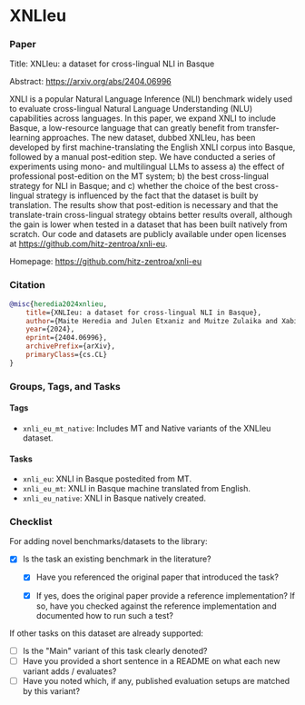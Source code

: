 # XNLIeu

### Paper

Title: XNLIeu: a dataset for cross-lingual NLI in Basque

Abstract: https://arxiv.org/abs/2404.06996

XNLI is a popular Natural Language Inference (NLI) benchmark widely used to evaluate cross-lingual Natural Language Understanding (NLU) capabilities across languages. In this paper, we expand XNLI to include Basque, a low-resource language that can greatly benefit from transfer-learning approaches. The new dataset, dubbed XNLIeu, has been developed by first machine-translating the English XNLI corpus into Basque, followed by a manual post-edition step. We have conducted a series of experiments using mono- and multilingual LLMs to assess a) the effect of professional post-edition on the MT system; b) the best cross-lingual strategy for NLI in Basque; and c) whether the choice of the best cross-lingual strategy is influenced by the fact that the dataset is built by translation. The results show that post-edition is necessary and that the translate-train cross-lingual strategy obtains better results overall, although the gain is lower when tested in a dataset that has been built natively from scratch. Our code and datasets are publicly available under open licenses at https://github.com/hitz-zentroa/xnli-eu.

Homepage: https://github.com/hitz-zentroa/xnli-eu


### Citation

```bibtex
@misc{heredia2024xnlieu,
    title={XNLIeu: a dataset for cross-lingual NLI in Basque},
    author={Maite Heredia and Julen Etxaniz and Muitze Zulaika and Xabier Saralegi and Jeremy Barnes and Aitor Soroa},
    year={2024},
    eprint={2404.06996},
    archivePrefix={arXiv},
    primaryClass={cs.CL}
}
```

### Groups, Tags, and Tasks

#### Tags

* `xnli_eu_mt_native`: Includes MT and Native variants of the XNLIeu dataset.

#### Tasks

* `xnli_eu`: XNLI in Basque postedited from MT.
* `xnli_eu_mt`: XNLI in Basque machine translated from English.
* `xnli_eu_native`: XNLI in Basque natively created.

### Checklist

For adding novel benchmarks/datasets to the library:
* [x] Is the task an existing benchmark in the literature?
  * [x] Have you referenced the original paper that introduced the task?
  * [x] If yes, does the original paper provide a reference implementation? If so, have you checked against the reference implementation and documented how to run such a test?


If other tasks on this dataset are already supported:
* [ ] Is the "Main" variant of this task clearly denoted?
* [ ] Have you provided a short sentence in a README on what each new variant adds / evaluates?
* [ ] Have you noted which, if any, published evaluation setups are matched by this variant?
